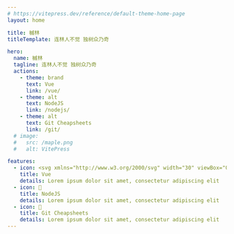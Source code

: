 ```yaml
---
# https://vitepress.dev/reference/default-theme-home-page
layout: home

title: 槭林
titleTemplate: 连林人不觉 独树众乃奇

hero:
  name: 槭林
  tagline: 连林人不觉 独树众乃奇
  actions:
    - theme: brand
      text: Vue
      link: /vue/
    - theme: alt
      text: NodeJS
      link: /nodejs/
    - theme: alt
      text: Git Cheapsheets
      link: /git/
  # image:
  #   src: /maple.png
  #   alt: VitePress

features:
  - icon: <svg xmlns="http://www.w3.org/2000/svg" width="30" viewBox="0 0 256 220.8"><path fill="#41B883" d="M204.8 0H256L128 220.8 0 0h97.92L128 51.2 157.44 0h47.36Z"/><path fill="#41B883" d="m0 0 128 220.8L256 0h-51.2L128 132.48 50.56 0H0Z"/><path fill="#35495E" d="M50.56 0 128 133.12 204.8 0h-47.36L128 51.2 97.92 0H50.56Z"/></svg>
    title: Vue
    details: Lorem ipsum dolor sit amet, consectetur adipiscing elit
  - icon: 🍁
    title: NodeJS
    details: Lorem ipsum dolor sit amet, consectetur adipiscing elit
  - icon: 🍁
    title: Git Cheapsheets
    details: Lorem ipsum dolor sit amet, consectetur adipiscing elit
---
```

<style>
:root {
  --vp-home-hero-name-color: transparent;
  --vp-home-hero-name-background: -webkit-linear-gradient(120deg, #d81e06 30%, #ffffff);

  --vp-home-hero-image-background-image: linear-gradient(-45deg, #d81e06 50%, #ffffff 50%);
  --vp-home-hero-image-filter: blur(40px);
  --vp-c-indigo-1: #f62e10;
  --vp-c-indigo-2: #f62e10;
  --vp-c-indigo-3: #d81e06;
}

@media (min-width: 640px) {
  :root {
    --vp-home-hero-image-filter: blur(56px);
  }
}

@media (min-width: 960px) {
  :root {
    --vp-home-hero-image-filter: blur(72px);
  }
}
</style>